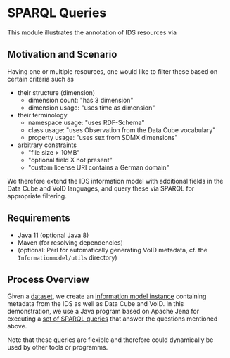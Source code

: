 # SPARQL Queries
This module illustrates the annotation of IDS resources via  

## Motivation and Scenario
Having one or multiple resources, one would like to filter these based on certain criteria such as
- their structure (dimension)
  - dimension count: "has 3 dimension"
  - dimension usage: "uses time as dimension"
- their terminology
  - namespace usage: "uses RDF-Schema"
  - class usage: "uses Observation from the Data Cube vocabulary"
  - property usage: "uses sex from SDMX dimensions"
- arbitrary constraints
  - "file size > 10MB"
  - "optional field X not present"
  - "custom license URI contains a German domain"

We therefore extend the IDS information model with additional fields in the Data Cube and VoID languages, and query these via SPARQL for appropriate filtering.

## Requirements
- Java 11 (optional Java 8)
- Maven (for resolving dependencies)
- (optional: Perl for automatically generating VoID metadata, cf. the `Informationmodel/utils` directory)

## Process Overview
Given a [dataset](/SparqlQueries/src/main/resources/0a_LIFE_EXPECTANCY_DATA.xlsx), we create an [information model instance](/SparqlQueries/src/main/resources/1_LIFE_EXPECTANCY_RESOURCE.ttl) containing metadata from the IDS as well as Data Cube and VoID.
In this demonstration, we use a Java program based on Apache Jena for executing a [set of SPARQL queries](SparqlQueries\src\main\resources) that answer the questions mentioned above.

Note that these queries are flexible and therefore could dynamically be used by other tools or programms. 
